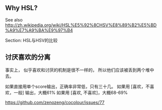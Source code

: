 ## Why HSL?

See also http://zh.wikipedia.org/wiki/HSL%E5%92%8CHSV%E8%89%B2%E5%BD%A9%E7%A9%BA%E9%97%B4

Section: HSL与HSV的比较

## 讨厌喜欢的分离

事实上，
似乎喜欢和讨厌的机制是很不一样的，
所以他们应该被丢到两个堆中去。

如果直接用单个score输出，正确率非常低，只有三十几。
如果用 [喜欢，不喜欢，一般] 输出，大概61%
如果用 [喜欢, 不喜欢]，大概68-69%

https://github.com/zenozeng/cocolour/issues/77
